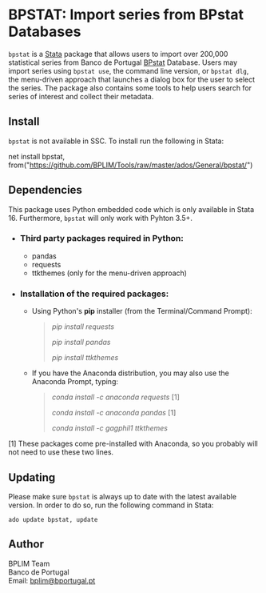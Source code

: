 # BPSTAT: Import series from BPstat Databases

`bpstat` is a [Stata](http://www.stata.com/) package that allows users to import over 200,000
statistical series from Banco de Portugal [BPstat](https://bpstat.bportugal.pt/) Database. Users may import series using  `bpstat use`, the command line version, or `bpstat dlg`, the menu-driven approach that launches a dialog box for the user to select the series. The package also contains some tools to help users search for series of interest and collect their metadata.

## Install

`bpstat` is not available in SSC. To install run the following in Stata:

net install bpstat, from("https://github.com/BPLIM/Tools/raw/master/ados/General/bpstat/")

## Dependencies

This package uses Python embedded code which is only available in Stata 16. Furthermore, `bpstat` will only work with Pyhton 3.5+.

- ### Third party packages required in Python:

  - pandas
  - requests
  - ttkthemes (only for the menu-driven approach)

- ### Installation of the required packages:

  - Using Python's **pip** installer (from the Terminal/Command Prompt):

    > *pip install requests*
    >
    > *pip install pandas*
    >
    > *pip install ttkthemes*
    >

   - If you have the Anaconda distribution, you may also use the Anaconda Prompt, typing:

       > *conda install -c anaconda requests* [1]
       >
       > *conda install -c anaconda pandas* [1]
       >
       > *conda install -c gagphil1 ttkthemes*
       >    

[1] These packages come pre-installed with Anaconda, so you probably will not need to use these two lines.

## Updating

Please make sure `bpstat` is always up to date with the latest available version. In order to do so, run the following command in Stata:

```
ado update bpstat, update
```

## Author

BPLIM Team
<br>Banco de Portugal
<br>Email: bplim@bportugal.pt
